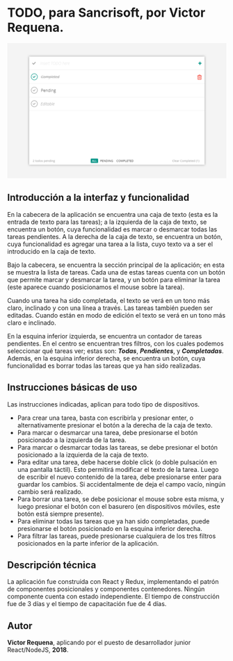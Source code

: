 # TODO, para Sancrisoft, por Victor Requena.
![Desktop app screenshot](public/img/screenshot-desktop.png)

## Introducción a la interfaz y funcionalidad
En la cabecera de la aplicación se encuentra una caja de texto (esta es la entrada de texto para las tareas); a la izquierda de la caja de texto, se encuentra un botón, cuya funcionalidad es marcar o desmarcar todas las tareas pendientes. A la derecha de la caja de texto, se encuentra un botón, cuya funcionalidad es agregar una tarea a la lista, cuyo texto va a ser el introducido en la caja de texto.

Bajo la cabecera, se encuentra la sección principal de la aplicación; en esta se muestra la lista de tareas. Cada una de estas tareas cuenta con un botón que permite marcar y desmarcar la tarea, y un botón para eliminar la tarea (este aparece cuando posicionamos el mouse sobre la tarea).

Cuando una tarea ha sido completada, el texto se verá en un tono más claro, inclinado y con una línea a través.
Las tareas también pueden ser editadas. Cuando están en modo de edición el texto se verá en un tono más claro e inclinado.

En la esquina inferior izquierda, se encuentra un contador de tareas pendientes. En el centro se encuentran tres filtros, con los cuales podemos seleccionar qué tareas ver; estas son: **_Todas_**, **_Pendientes_**, y **_Completadas_**. Además, en la esquina inferior derecha, se encuentra un botón, cuya funcionalidad es borrar todas las tareas que ya han sido realizadas.

## Instrucciones básicas de uso
Las instrucciones indicadas, aplican para todo tipo de dispositivos.

* Para crear una tarea, basta con escribirla y presionar enter, o alternativamente presionar el botón a la derecha de la caja de texto.
* Para marcar o desmarcar una tarea, debe presionarse el botón posicionado a la izquierda de la tarea.
* Para marcar o desmarcar todas las tareas, se debe presionar el botón posicionado a la izquierda de la caja de texto.
* Para editar una tarea, debe hacerse doble click (o doble pulsación en una pantalla táctil). Esto permitirá modificar el texto de la tarea. Luego de escribir el nuevo contenido de la tarea, debe presionarse enter para guardar los cambios. Si accidentalmente de deja el campo vacío, ningún cambio será realizado.
* Para borrar una tarea, se debe posicionar el mouse sobre esta misma, y luego presionar el botón con el basurero (en dispositivos móviles, este botón está siempre presente).
* Para eliminar todas las tareas que ya han sido completadas, puede presionarse el botón posicionado en la esquina inferior derecha.
* Para filtrar las tareas, puede presionarse cualquiera de los tres filtros posicionados en la parte inferior de la aplicación.

## Descripción técnica
La aplicación fue construida con React y Redux, implementando el patrón de componentes posicionales y componentes contenedores. Ningún componente cuenta con estado independiente. El tiempo de construcción fue de 3 días y el tiempo de capacitación fue de 4 días.

## Autor
**Victor Requena**, aplicando por el puesto de desarrollador junior React/NodeJS, **2018**.
